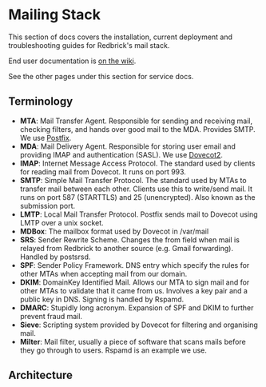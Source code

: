# Mailing Stack

This section of docs covers the installation, current deployment and
troubleshooting guides for Redbrick's mail stack.

End user documentation is [on the wiki](https://wiki.redbrick.dcu.ie/index.php/Category:Mail).

See the other pages under this section for service docs.

## Terminology

- **MTA**: Mail Transfer Agent. Responsible for sending and receiving
 mail, checking filters, and hands over good mail to the MDA. Provides
 SMTP. We use [Postfix](http://www.postfix.org/).
- **MDA**: Mail Delivery Agent. Responsible for storing user email
 and providing IMAP and authentication (SASL). We use
 [Dovecot2](https://www.dovecot.org/).
- **IMAP**: Internet Message Access Protocol. The standard used by
 clients for reading mail from Dovecot. It runs on port 993.
- **SMTP**: Simple Mail Transfer Protocol. The standard used by
 MTAs to transfer mail between each other. Clients use this to
 write/send mail. It runs on port 587 (STARTTLS) and 25 (unencrypted).
 Also known as the submission port.
- **LMTP**: Local Mail Transfer Protocol. Postfix sends mail to
 Dovecot using LMTP over a unix socket.
- **MDBox**: The mailbox format used by Dovecot in /var/mail
- **SRS**: Sender Rewrite Scheme. Changes the from field when mail
 is relayed from Redbrick to another source (e.g. Gmail forwarding).
 Handled by postsrsd.
- **SPF**: Sender Policy Framework. DNS entry which specify the rules
 for other MTAs when accepting mail from our domain.
- **DKIM**: DomainKey Identified Mail. Allows our MTA to sign mail
 and for other MTAs to validate that it came from us. Involves a key
 pair and a public key in DNS. Signing is handled by Rspamd.
- **DMARC**: Stupidly long acronym. Expansion of SPF and DKIM to
 further prevent fraud mail.
- **Sieve**: Scripting system provided by Dovecot for filtering and
 organising mail.
- **Milter**: Mail filter, usually a piece of software that scans mails
 before they go through to users. Rspamd is an example we use.

## Architecture

